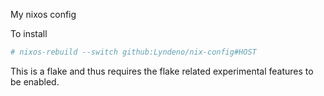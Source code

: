My nixos config

To install

```bash
# nixos-rebuild --switch github:Lyndeno/nix-config#HOST
```

This is a flake and thus requires the flake related experimental features to be enabled.
